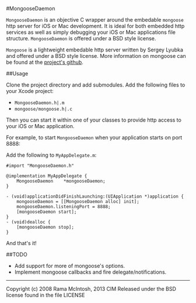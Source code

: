 #MongooseDaemon

`MongooseDaemon` is an objective C wrapper around
the embedable `mongoose` http server for iOS or Mac
development. It is ideal for both embedded http services
as well as simply debugging your iOS or Mac applications
file structure. `MongooseDaemon` is offered under a BSD
style license.

`Mongoose` is a lightweight embedable http server
written by Sergey Lyubka and offered under
a BSD style license. More information on
mongoose can be found at the [project's
github](https://github.com/valenok/mongoose).

##Usage

Clone the project directory and add submodules. Add the following files to your Xcode project:

- `MongooseDaemon.h|.m`
- `mongoose/mongoose.h|.c`

Then you can start it within one of your classes to
provide http access to your iOS or Mac application.

For example, to start `MongooseDaemon` when your application
starts on port 8888:

Add the following to `MyAppDelegate.m`:

    #import "MongooseDaemon.h"
    
    @implementation MyAppDelegate {
        MongooseDaemon    *mongooseDaemon;
    }
    
    - (void)applicationDidFinishLaunching:(UIApplication *)application {
        mongooseDaemon = [[MongooseDaemon alloc] init];
        mongooseDaemon.listeningPort = 8888;
        [mongooseDaemon start];
    }
    - (void)dealloc {
        [mongooseDaemon stop];
    }

And that's it!

##TODO

- Add support for more of mongoose's options.
- Implement mongoose callbacks and fire delegate/notifications.

---

Copyright (c) 2008 Rama McIntosh, 2013 CIM
Released under the BSD license found in the file LICENSE
